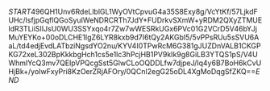 $START$496QH1Unv6RdeLlblGL1WyOVtCpvuG4a35S8Exy8g/VcYtKf/57LjkdFUHc/lsfjpGqflQGoSyuIWeNDRCRTh7JdY+FUDrkvSXmW+yRDM2QXyZTMUEldR3TLiiSIIJsU0WU3SSYxqo4r7Zw7wWESRkUGx6PVc01G2VCrD5V46bYJjMuYEYKo+00oDLCHE1IgZ6LYR8kxb9d7I6tQy2AKGbI5/5vPPsRUu5sSVU6AaL/td4edjEvdLATbziNgsdYO2nu/KYV4I0TPwRcM6G381gJUZDnVALB1CKGPKG72xeL302BpKkkbgHch1cs5e1lc3hPcjHB1PV9kIk9g8GiLB3YTQS1pS/V4UWhmIYcQ3mv7QEIpVPQcgSst5GlwCLoOQDDLfw7djpeJ/Iq4y6B7BoH6kCvUHjBk+/yoIwFxyPri8KzOerZRjAFOry/0QCnl2egG25oDL4XgMoDqgSfZKQ==$END$